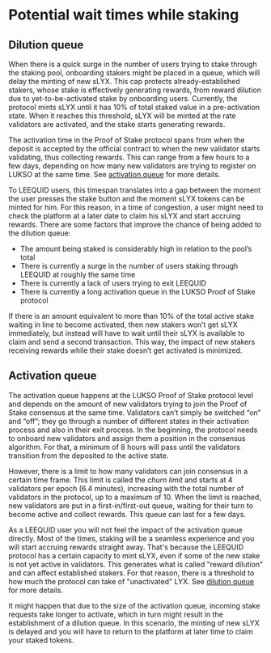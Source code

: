 # Potential wait times while staking

## Dilution queue

When there is a quick surge in the number of users trying to stake through the staking pool, onboarding stakers might be placed in a queue, which will delay the minting of new sLYX. This cap protects already-established stakers, whose stake is effectively generating rewards, from reward dilution due to yet-to-be-activated stake by onboarding users. Currently, the protocol mints sLYX until it has 10% of total staked value in a pre-activation state. When it reaches this threshold, sLYX will be minted at the rate validators are activated, and the stake starts generating rewards.

The activation time in the Proof of Stake protocol spans from when the deposit is accepted by the official contract to when the new validator starts validating, thus collecting rewards. This can range from a few hours to a few days, depending on how many new validators are trying to register on LUKSO at the same time. See [activation queue](potential-wait-times-while-staking.md#activation-queue) for more details.

To LEEQUID users, this timespan translates into a gap between the moment the user presses the stake button and the moment sLYX tokens can be minted for him. For this reason, in a time of congestion, a user might need to check the platform at a later date to claim his sLYX and start accruing rewards. There are some factors that improve the chance of being added to the dilution queue:

* The amount being staked is considerably high in relation to the pool’s total
* There is currently a surge in the number of users staking through LEEQUID at roughly the same time
* There is currently a lack of users trying to exit LEEQUID
* There is currently a long activation queue in the LUKSO Proof of Stake protocol

If there is an amount equivalent to more than 10% of the total active stake waiting in line to become activated, then new stakers won’t get sLYX immediately, but instead will have to wait until their sLYX is available to claim and send a second transaction. This way, the impact of new stakers receiving rewards while their stake doesn’t get activated is minimized.

## Activation queue

The activation queue happens at the LUKSO Proof of Stake protocol level and depends on the amount of new validators trying to join the Proof of Stake consensus at the same time. Validators can’t simply be switched “on” and “off”; they go through a number of different states in their activation process and also in their exit process. In the beginning, the protocol needs to onboard new validators and assign them a position in the consensus algorithm. For that, a minimum of 8 hours will pass until the validators transition from the deposited to the active state.

However, there is a limit to how many validators can join consensus in a certain time frame. This limit is called the _churn limit_ and starts at 4 validators per epoch (6.4 minutes), increasing with the total number of validators in the protocol, up to a maximum of 10. When the limit is reached, new validators are put in a first-in/first-out queue, waiting for their turn to become active and collect rewards. This queue can last for a few days.

As a LEEQUID user you will not feel the impact of the activation queue directly. Most of the times, staking will be a seamless experience and you will start accruing rewards straight away. That's because the LEEQUID protocol has a certain capacity to mint sLYX, even if some of the new stake is not yet active in validators. This generates what is called "reward dilution" and can affect established stakers. For that reason, there is a threshold to how much the protocol can take of "unactivated" LYX. See [dilution queue](potential-wait-times-while-staking.md#dilution-queue) for more details.

It might happen that due to the size of the activation queue, incoming stake requests take longer to activate, which in turn might result in the establishment of a dilution queue. In this scenario, the minting of new sLYX is delayed and you will have to return to the platform at later time to claim your staked tokens.&#x20;
